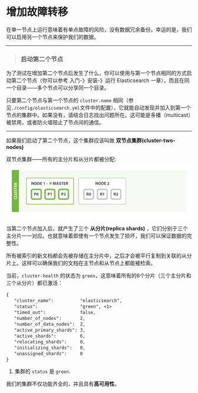 # 增加故障转移

在单一节点上运行意味着有单点故障的风险，没有数据冗余备份。幸运的是，我们可以启用另一个节点来保护我们的数据。

****
> ### 启动第二个节点

为了测试在增加第二个节点后发生了什么，你可以使用与第一个节点相同的方式启动第二个节点（你可以参考 入门-》安装-》运行 Elasticsearch 一章），而且在同一个目录——多个节点可以分享同一个目录。

只要第二个节点与第一个节点的 `cluster.name` 相同（参见`./config/elasticsearch.yml`文件中的配置），它就能自动发现并加入到第一个节点的集群中。如果没有，请结合日志找出问题所在。这可能是多播（multicast）被禁用，或者防火墙阻止了节点间的通信。
****

如果我们启动了第二个节点，这个集群应该叫做 **双节点集群(cluster-two-nodes)**

双节点集群——所有的主分片和从分片都被分配:
![双节点集群](../images/02-03_two_nodes.png)

当第二个节点加入后，就产生了三个 **从分片(replica shards)** ，它们分别于三个主分片一一对应。也就意味着即使有一个节点发生了损坏，我们可以保证数据的完整性。

所有被索引的新文档都会先被存储在主分片中，之后才会被平行复制到关联的从分片上。这样可以确保我们的文档在主节点和从节点上都能被检索。

当前，`cluster-health` 的状态为 `green`，这意味着所有的6个分片（三个主分片和三个从分片）都已激活：

```Js
{
   "cluster_name":          "elasticsearch",
   "status":                "green", <1>
   "timed_out":             false,
   "number_of_nodes":       2,
   "number_of_data_nodes":  2,
   "active_primary_shards": 3,
   "active_shards":         6,
   "relocating_shards":     0,
   "initializing_shards":   0,
   "unassigned_shards":     0
}
```

1. 集群的 `status` 是 `green`.

我们的集群不仅功能齐全的，并且具有**高可用性**。
